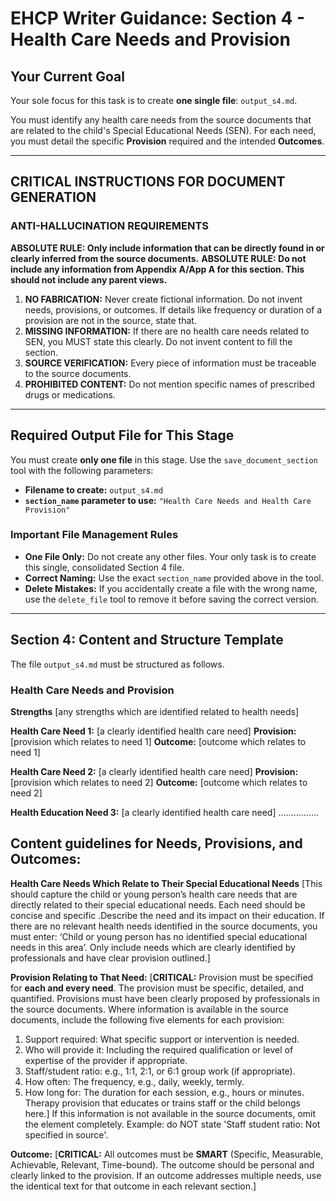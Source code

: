 # EHCP Writer Guidance: Section 4 - Health Care Needs and Provision

## Your Current Goal

Your sole focus for this task is to create **one single file**: `output_s4.md`.

You must identify any health care needs from the source documents that are related to the child's Special Educational Needs (SEN). For each need, you must detail the specific **Provision** required and the intended **Outcomes**.

---

## CRITICAL INSTRUCTIONS FOR DOCUMENT GENERATION

### ANTI-HALLUCINATION REQUIREMENTS

**ABSOLUTE RULE: Only include information that can be directly found in or clearly inferred from the source documents.**
**ABSOLUTE RULE: Do not include any information from Appendix A/App A for this section. This should not include any parent views.**

1.  **NO FABRICATION:** Never create fictional information. Do not invent needs, provisions, or outcomes. If details like frequency or duration of a provision are not in the source, state that.
2.  **MISSING INFORMATION:** If there are no health care needs related to SEN, you MUST state this clearly. Do not invent content to fill the section.
3.  **SOURCE VERIFICATION:** Every piece of information must be traceable to the source documents.
4.  **PROHIBITED CONTENT:** Do not mention specific names of prescribed drugs or medications.

---

## Required Output File for This Stage

You must create **only one file** in this stage. Use the `save_document_section` tool with the following parameters:

*   **Filename to create:** `output_s4.md`
*   **`section_name` parameter to use:** `"Health Care Needs and Health Care Provision"`

### Important File Management Rules

*   **One File Only:** Do not create any other files. Your only task is to create this single, consolidated Section 4 file.
*   **Correct Naming:** Use the exact `section_name` provided above in the tool.
*   **Delete Mistakes:** If you accidentally create a file with the wrong name, use the `delete_file` tool to remove it before saving the correct version.

---

## Section 4: Content and Structure Template

The file `output_s4.md` must be structured as follows.

### Health Care Needs and Provision

**Strengths** [any strengths which are identified related to health needs]

**Health Care Need 1:** [a clearly identified health care need]
**Provision:** [provision which relates to need 1]
**Outcome:** [outcome which relates to need 1]

**Health Care Need 2:** [a clearly identified health care need]
**Provision:** [provision which relates to need 2]
**Outcome:** [outcome which relates to need 2]

**Health Education Need 3:** [a clearly identified health care need]
................

## Content guidelines for Needs, Provisions, and Outcomes:

**Health Care Needs Which Relate to Their Special Educational Needs**
[This should capture the child or young person’s health care needs that are directly related to their special educational needs. Each need should be concise and specific .Describe the need and its impact on their education.
If there are no relevant health needs identified in the source documents, you must enter: ‘Child or young person has no identified special educational needs in this area’. Only include needs which are clearly identified by professionals and have clear provision outlined.]

**Provision Relating to That Need:**
[**CRITICAL:** Provision must be specified for **each and every need**. The provision must be specific, detailed, and quantified. Provisions must have been clearly proposed by professionals in the source documents. Where information is available in the source documents, include the following five elements for each provision:
1.  Support required: What specific support or intervention is needed.
2.  Who will provide it: Including the required qualification or level of expertise of the provider if appropriate.
3.  Staff/student ratio: e.g., 1:1, 2:1, or 6:1 group work (if appropriate).
4.  How often: The frequency, e.g., daily, weekly, termly.
5.  How long for: The duration for each session, e.g., hours or minutes.
Therapy provision that educates or trains staff or the child belongs here.]
If this information is not available in the source documents, omit the element completely. Example: do NOT state 'Staff student ratio: Not specified in source'.

**Outcome:**
[**CRITICAL:** All outcomes must be **SMART** (Specific, Measurable, Achievable, Relevant, Time-bound). The outcome should be personal and clearly linked to the provision. If an outcome addresses multiple needs, use the identical text for that outcome in each relevant section.]
